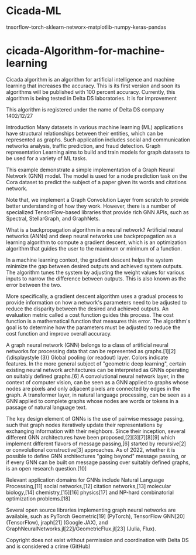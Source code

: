 # Cicada-ML
tnsorflow-torch-sklearn-networx-matplotlib-numpy-keras-pandas

# cicada-Algorithm-for-machine-learning
Cicada algorithm is an algorithm for artificial intelligence and machine learning that increases the accuracy. This is its first version and soon its algorithms will be published with 100 percent accuracy. Currently, this algorithm is being tested in Delta DS laboratories. It is for improvement

This algorithm is registered under the name of Delta DS company
1402/12/27

Introduction
Many datasets in various machine learning (ML) applications have structural relationships between their entities, which can be represented as graphs. Such application includes social and communication networks analysis, traffic prediction, and fraud detection. Graph representation Learning aims to build and train models for graph datasets to be used for a variety of ML tasks.

This example demonstrate a simple implementation of a Graph Neural Network (GNN) model. The model is used for a node prediction task on the Cora dataset to predict the subject of a paper given its words and citations network.

Note that, we implement a Graph Convolution Layer from scratch to provide better understanding of how they work. However, there is a number of specialized TensorFlow-based libraries that provide rich GNN APIs, such as Spectral, StellarGraph, and GraphNets.

What is a backpropagation algorithm in a neural network?
Artificial neural networks (ANNs) and deep neural networks use backpropagation as a learning algorithm to compute a gradient descent, which is an optimization algorithm that guides the user to the maximum or minimum of a function.

In a machine learning context, the gradient descent helps the system minimize the gap between desired outputs and achieved system outputs. The algorithm tunes the system by adjusting the weight values for various inputs to narrow the difference between outputs. This is also known as the error between the two.

More specifically, a gradient descent algorithm uses a gradual process to provide information on how a network's parameters need to be adjusted to reduce the disparity between the desired and achieved outputs. An evaluation metric called a cost function guides this process. The cost function is a mathematical function that measures this error. The algorithm's goal is to determine how the parameters must be adjusted to reduce the cost function and improve overall accuracy.

A graph neural network (GNN) belongs to a class of artificial neural networks for processing data that can be represented as graphs.[1][2]
{\displaystyle (3)} Global pooling (or readout) layer. Colors indicate features.
In the more general subject of "geometric deep learning", certain existing neural network architectures can be interpreted as GNNs operating on suitably defined graphs.[6] A convolutional neural network layer, in the context of computer vision, can be seen as a GNN applied to graphs whose nodes are pixels and only adjacent pixels are connected by edges in the graph. A transformer layer, in natural language processing, can be seen as a GNN applied to complete graphs whose nodes are words or tokens in a passage of natural language text.

The key design element of GNNs is the use of pairwise message passing, such that graph nodes iteratively update their representations by exchanging information with their neighbors. Since their inception, several different GNN architectures have been proposed,[2][3][7][8][9] which implement different flavors of message passing,[6] started by recursive[2] or convolutional constructive[3] approaches. As of 2022, whether it is possible to define GNN architectures "going beyond" message passing, or if every GNN can be built on message passing over suitably defined graphs, is an open research question.[10]

Relevant application domains for GNNs include Natural Language Processing,[11] social networks,[12] citation networks,[13] molecular biology,[14] chemistry,[15][16] physics[17] and NP-hard combinatorial optimization problems.[18]

Several open source libraries implementing graph neural networks are available, such as PyTorch Geometric[19] (PyTorch), TensorFlow GNN[20] (TensorFlow), jraph[21] (Google JAX), and GraphNeuralNetworks.jl[22]/GeometricFlux.jl[23] (Julia, Flux).


Copyright does not exist without permission and coordination with Delta DS and is considered a crime (GitHub)
